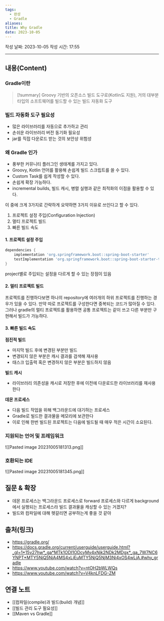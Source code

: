 ```yaml
---
tags:
  - 완성
  - Gradle
aliases: 
title: Why Gradle
date: 2023-10-05
---
```

작성 날짜: 2023-10-05
작성 시간: 17:55


----
## 내용(Content)
### Gradle이란

>[!summary]
>Groovy 기반의 오픈소스  빌드 도구로(Kotlin도 지원), 거의 대부분 타입의 소프트웨어를 빌드할 수 있는 빌드 자동화 도구


### 빌드 자동화 도구 필요성

- 많은 라이브러리를 자동으로 추가하고 관리
- 손쉬운 라이브러리 버전 동기화 필요성
- jar를 직접 다운로드 받는 것의 보안상 위험성

### 왜 Gradle 인가
- 풍부한 커뮤니티 플러그인 생태계를 가지고 있다.
- Groovy, Kotlin 언어를 활용해 손쉽게 빌드 스크립트를 쓸 수 있다.
- Custom Task를 쉽게 작성할 수 있다.
- 손쉽게 확장 가능하다.
- incremental builds, 빌드 캐시, 병렬 실행과 같은 최적화의 이점을 활용할 수 있다.

이 중에 크게 3가지로 간략하게 요약하면 3가지 이유로 쓰인다고 할 수 있다.

1. 프로젝트 설정 주입(Configuration Injection)
2. 멀티 프로젝트 빌드
3. 빠른 빌드 속도

#### 1. 프로젝트 설정 주입
```groovy
dependencies {
	implementation 'org.springframework.boot::spring-boot-starter'
	testImplementation 'org.springframework.boot::spring-boot-starter-test'
}
```

project별로 주입되는 설정을 다르게 할 수 있는 장점이 있음

#### 2. 멀티 프로젝트 빌드
프로젝트를 진행하다보면 하나의 repository에 여러개의 하위 프로젝트를 진행하는 경우가 있을 수 있다.
만약 따로 프로젝트를 구성한다면 중복되는 코드가 많아질 수 있다. 그러나 gradle의 멀티 프로젝트를 활용하면 공통 프로젝트는 같이 쓰고 다른 부분만 구현해서 빌드가 가능하다.


#### 3. 빠른 빌드 속도
**점진적 빌드**
- 마지막 빌드 후에 변경된 부분만 빌드
- 변경되지 않은 부분은 캐시 결과를 검색해 재사용
- 태스크 입출력 혹은 변경하지 않은 부분은 빌드하지 않음

**빌드 캐시**
- 라이브러리 의존성을 캐시로 저장한 후에 이전에 다운로드한 라이브러리를 재사용한다

**데몬 프로세스**
- 다음 빌드 작업을 위해 백그라운드에 대기하는 프로세스
- Gradle로 빌드한 결과물을 메모리에 보관한다
- 이로 인해 한번 빌드된 프로젝트는 다음에 빌드될 때 매우 적은 시간이 소요된다.


### 지원되는 언어 및 프레임워크
![[Pasted image 20231005181313.png]]


### 호환되는 IDE
![[Pasted image 20231005181345.png]]




## 질문 & 확장

- 데몬 프로세스는 백그라운드 프로세스로 forward 프로세스와 다르게 background에서 실행되는 프로세스라 빌드 결과물을 캐싱할 수 있는 거겠지?
- 빌드와 컴파일에 대해 헷갈리면 공부하는게 좋을 것 같아
## 출처(링크)
- https://gradle.org/
- https://docs.gradle.org/current/userguide/userguide.html?_gl=1*15v27hw*_ga*MTk1ODI1ODcyMy4xNjk2NDk2MDgx*_ga_7W7NC6YNPT*MTY5NjQ5NjA4MS4xLjEuMTY5NjQ5NjM3Ni4xOS4wLjA.#why_gradle
- https://www.youtube.com/watch?v=ntOH2bWLWQs
- https://www.youtube.com/watch?v=V4knLFDG-ZM
## 연결 노트

- [[컴파일(compile)과 빌드(build) 개념]]
- [[빌드 관리 도구 필요성]]
- [[Maven vs Gradle]]




